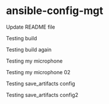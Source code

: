 # ansible-config-mgt

Update README file

Testing build

Testing build again

Testing my microphone

Testing my microphone 02

Testing save_artifacts config

Testing save_artifacts config2
